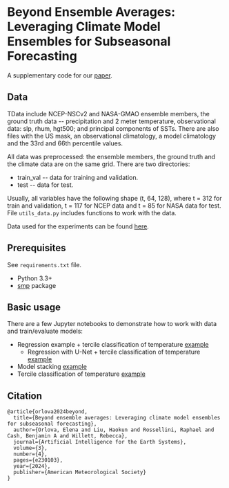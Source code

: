 # Beyond Ensemble Averages: Leveraging Climate Model Ensembles for Subseasonal Forecasting

A supplementary code for our [paper](https://journals.ametsoc.org/view/journals/aies/3/4/AIES-D-23-0103.1.xml).


## Data 

TData include NCEP-NSCv2 and NASA-GMAO ensemble members, the ground truth data -- precipitation and 2 meter temperature, observational data: slp, rhum, hgt500; and principal components of SSTs. There are also files with the US mask, an observational climatology, a model climatology and the 33rd and 66th percentile values.

All data was preprocessed: the ensemble members, the ground truth and the climate data are on the same grid. There are two directories:

- train_val -- data for training and validation.
- test -- data for test. 

Usually, all variables have the following shape (t, 64, 128), where t = 312 for train and validation, t = 117 for NCEP data and t = 85 for NASA data for test. File ```utils_data.py``` includes functions to work with the data.

Data used for the experiments can be found [here](https://uchicago.box.com/s/xzv588kzyywykdfmsucwntpnd06zf79w). 

## Prerequisites

See ```requirements.txt``` file.
- Python 3.3+
- [smp](https://github.com/qubvel/segmentation_models.pytorch) package

## Basic usage

There are a few Jupyter notebooks to demonstrate how to work with data and train/evaluate models:

- Regression example + tercile classification of temperature [example](https://github.com/elena-orlova/SSF_project/tree/master/regression&tercile_classification/regression_baselines_RF_tercile_tmp.ipynb)
    - Regression with U-Net + tercile classification of temperature [example](https://github.com/elena-orlova/SSF_project/tree/master/regression&tercile_classification/regression_UNET_tercile_tmp.ipynb)
- Model stacking [example](https://github.com/elena-orlova/SSF_project/tree/master/regression&tercile_classification/stacking_models.ipynb)
- Tercile classification of temperature [example](https://github.com/elena-orlova/SSF_project/tree/master/regression&tercile_classification/tercile_classification_precip.ipynb)
<!-- - Quantile regression [example](?) -->


## Citation

```
@article{orlova2024beyond,
  title={Beyond ensemble averages: Leveraging climate model ensembles for subseasonal forecasting},
  author={Orlova, Elena and Liu, Haokun and Rossellini, Raphael and Cash, Benjamin A and Willett, Rebecca},
  journal={Artificial Intelligence for the Earth Systems},
  volume={3},
  number={4},
  pages={e230103},
  year={2024},
  publisher={American Meteorological Society}
}
```
